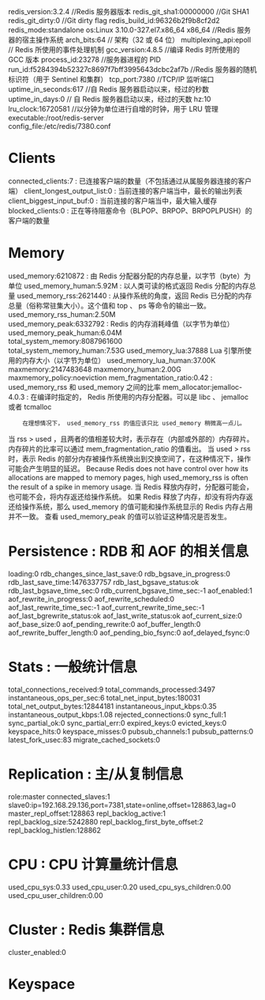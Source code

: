 redis_version:3.2.4                                                                                     //Redis 服务器版本
redis_git_sha1:00000000                                                                                     //Git SHA1
redis_git_dirty:0                                                                                   //Git dirty flag
redis_build_id:96326b2f9b8cf2d2
redis_mode:standalone
os:Linux 3.10.0-327.el7.x86_64 x86_64                                                                                   //Redis 服务器的宿主操作系统
arch_bits:64                                                                                    // 架构（32 或 64 位）
multiplexing_api:epoll                                                                                      // Redis 所使用的事件处理机制
gcc_version:4.8.5                                                                                       //编译 Redis 时所使用的 GCC 版本
process_id:23278                                                                                    //服务器进程的 PID
run_id:f5284394b52327c8697f7bff3995643dcbc2af7b                                                                                     //Redis 服务器的随机标识符（用于 Sentinel 和集群）
tcp_port:7380                                                                                   //TCP/IP 监听端口
uptime_in_seconds:617                                                                                       //自 Redis 服务器启动以来，经过的秒数
uptime_in_days:0                                                                                        // 自 Redis 服务器启动以来，经过的天数
hz:10
lru_clock:16720581                                                                                      //以分钟为单位进行自增的时钟，用于 LRU 管理
executable:/root/redis-server  
config_file:/etc/redis/7380.conf

# Clients
connected_clients:7                                                  : 已连接客户端的数量（不包括通过从属服务器连接的客户端）
client_longest_output_list:0                                                 : 当前连接的客户端当中，最长的输出列表
client_biggest_input_buf:0                                                   : 当前连接的客户端当中，最大输入缓存
blocked_clients:0                                                : 正在等待阻塞命令（BLPOP、BRPOP、BRPOPLPUSH）的客户端的数量

# Memory
used_memory:6210872                                                  : 由 Redis 分配器分配的内存总量，以字节（byte）为单位
used_memory_human:5.92M                                                  : 以人类可读的格式返回 Redis 分配的内存总量
used_memory_rss:2621440                                                  : 从操作系统的角度，返回 Redis 已分配的内存总量（俗称常驻集大小）。这个值和 top 、 ps 等命令的输出一致。
used_memory_rss_human:2.50M  
used_memory_peak:6332792                                                 : Redis 的内存消耗峰值（以字节为单位）
used_memory_peak_human:6.04M                                                
total_system_memory:8087961600  
total_system_memory_human:7.53G
used_memory_lua:37888    Lua 引擎所使用的内存大小（以字节为单位）
used_memory_lua_human:37.00K
maxmemory:2147483648
maxmemory_human:2.00G
maxmemory_policy:noeviction
mem_fragmentation_ratio:0.42                                                 : used_memory_rss 和 used_memory 之间的比率
mem_allocator:jemalloc-4.0.3                                                 : 在编译时指定的， Redis 所使用的内存分配器。可以是 libc 、 jemalloc 或者 tcmalloc 

        在理想情况下， used_memory_rss 的值应该只比 used_memory 稍微高一点儿。
当 rss > used ，且两者的值相差较大时，表示存在（内部或外部的）内存碎片。
内存碎片的比率可以通过 mem_fragmentation_ratio 的值看出。
当 used > rss 时，表示 Redis 的部分内存被操作系统换出到交换空间了，在这种情况下，操作可能会产生明显的延迟。
        Because Redis does not have control over how its allocations are mapped to memory pages, high used_memory_rss is often the result of a spike in memory usage.
当 Redis 释放内存时，分配器可能会，也可能不会，将内存返还给操作系统。
如果 Redis 释放了内存，却没有将内存返还给操作系统，那么 used_memory 的值可能和操作系统显示的 Redis 内存占用并不一致。
查看 used_memory_peak 的值可以验证这种情况是否发生。

# Persistence                                                    : RDB 和 AOF 的相关信息
loading:0
rdb_changes_since_last_save:0
rdb_bgsave_in_progress:0
rdb_last_save_time:1476337757
rdb_last_bgsave_status:ok
rdb_last_bgsave_time_sec:0
rdb_current_bgsave_time_sec:-1
aof_enabled:1
aof_rewrite_in_progress:0
aof_rewrite_scheduled:0
aof_last_rewrite_time_sec:-1
aof_current_rewrite_time_sec:-1
aof_last_bgrewrite_status:ok
aof_last_write_status:ok
aof_current_size:0
aof_base_size:0
aof_pending_rewrite:0
aof_buffer_length:0
aof_rewrite_buffer_length:0
aof_pending_bio_fsync:0
aof_delayed_fsync:0

# Stats                                                  : 一般统计信息
total_connections_received:9
total_commands_processed:3497
instantaneous_ops_per_sec:6
total_net_input_bytes:180031
total_net_output_bytes:12844181
instantaneous_input_kbps:0.35
instantaneous_output_kbps:1.08
rejected_connections:0
sync_full:1
sync_partial_ok:0
sync_partial_err:0
expired_keys:0
evicted_keys:0
keyspace_hits:0
keyspace_misses:0
pubsub_channels:1
pubsub_patterns:0
latest_fork_usec:83
migrate_cached_sockets:0

# Replication                                                : 主/从复制信息
role:master
connected_slaves:1
slave0:ip=192.168.29.136,port=7381,state=online,offset=128863,lag=0
master_repl_offset:128863
repl_backlog_active:1
repl_backlog_size:5242880
repl_backlog_first_byte_offset:2
repl_backlog_histlen:128862

# CPU                                                : CPU 计算量统计信息
used_cpu_sys:0.33
used_cpu_user:0.20
used_cpu_sys_children:0.00
used_cpu_user_children:0.00

# Cluster                                                : Redis 集群信息
cluster_enabled:0

# Keyspace
